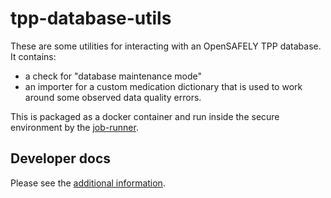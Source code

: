 # tpp-database-utils

These are some utilities for interacting with an OpenSAFELY TPP database. It contains:

* a check for "database maintenance mode"
* an importer for a custom medication dictionary that is used to work around some observed data quality errors.

This is packaged as a docker container and run inside the secure environment by the [job-runner](https://github.com/opensafely-core/job-runner).

## Developer docs

Please see the [additional information](DEVELOPERS.md).
